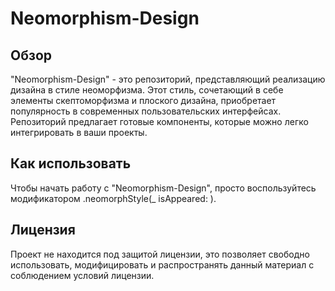 # Neomorphism-Design

## Обзор

"Neomorphism-Design" - это репозиторий, представляющий реализацию дизайна в стиле неоморфизма. Этот стиль, сочетающий в себе элементы скептоморфизма и плоского дизайна, приобретает популярность в современных пользовательских интерфейсах. Репозиторий предлагает готовые компоненты, которые можно легко интегрировать в ваши проекты.


## Как использовать

Чтобы начать работу с "Neomorphism-Design", просто воспользуйтесь модификатором .neomorphStyle(_ isAppeared: ).

## Лицензия

Проект не находится под защитой лицензии, это позволяет свободно использовать, модифицировать и распространять данный материал с соблюдением условий лицензии.
